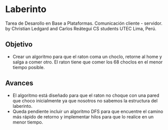 # Laberinto
Tarea de Desarollo en Base a Plataformas. Comunicación cliente - servidor. by Christian Ledgard and Carlos Reátegui CS students UTEC Lima, Perú.
## Objetivo
 * Crear un algoritmo para que el raton coma un choclo, retorne al home y salga a comer otro. El raton tiene que comer los 68 choclos en el menor tiempo posible.
## Avances
 * El algoritmo está diseñado para que el raton no choque con una pared que choco inicialmente ya que nosotros no sabemos la estructura del laberinto.
 * Queda pendiente incluir un algoritmo DFS para que encuentre el camino más rápido de retorno y implementar hilos para que lo realice en un menor tiempo.
